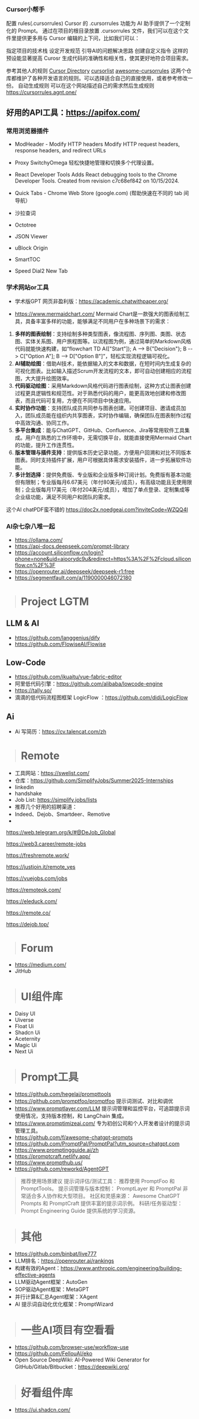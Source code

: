 ### Cursor小帮手
配置 rules(.cursorrules)
Cursor 的 .cursorrules 功能为 AI 助手提供了一个定制化的 Prompt。
通过在项目的根目录放置 .cursorrules 文件，我们可以在这个文件里提供更多用与 Cursor 编辑的上下问，比如我们可以：

指定项目的技术栈
设定开发规范
引导AI的问题解决思路
创建自定义指令
这样的预设能显著提高 Curosr 生成代码的准确性和相关性，使其更好地符合项目需求。

参考其他人的规则 
[Cursor Directory](https://cursor.directory/)
[cursorlist](https://cursorlist.com/)
[awesome-cursorrules](https://github.com/PatrickJS/awesome-cursorrules)
这两个仓库都维护了各种开发语言的规则。可以选择适合自己的直接使用，或者参考修改一份。
自动生成规则 
可以在这个网站描述自己的需求然后生成规则 https://cursorrules.agnt.one/

## 好用的API工具：https://apifox.com/

### 常用浏览器插件
- ModHeader - Modify HTTP headers
Modify HTTP request headers, response headers, and redirect URLs

- Proxy SwitchyOmega
轻松快捷地管理和切换多个代理设置。

- React Developer Tools
Adds React debugging tools to the Chrome Developer Tools. Created from revision c7c68ef842 on 10/15/2024.

- Quick Tabs - Chrome Web Store (google.com) (帮助快速在不同的 tab 间导航）
-  沙拉查词
- Octotree
- JSON Viewer
- uBlock Origin
- SmartTOC
- Speed Dial2 New Tab

### 学术网站or工具
- 学术版GPT 网页非盈利版：https://academic.chatwithpaper.org/

- https://www.mermaidchart.com/
Mermaid Chart是一款强大的图表绘制工具，具备丰富多样的功能，能够满足不同用户在多种场景下的需求：
1. **多样的图表绘制**：支持绘制多种类型图表，像流程图、序列图、类图、状态图、实体关系图、用户旅程图等。以流程图为例，通过简单的Markdown风格代码就能快速构建，如“flowchart TD A(["Start"]); A --> B{"Decision"}; B --> C["Option A"]; B --> D["Option B"]”，轻松实现流程逻辑可视化。
2. **AI辅助绘图**：借助AI技术，能依据输入的文本和数据，在短时间内生成复杂的可视化图表。比如输入描述Scrum开发流程的文本，即可自动创建相应的流程图，大大提升绘图效率。
3. **代码驱动绘图**：采用Markdown风格代码进行图表绘制，这种方式让图表创建过程更具逻辑性和规范性。对于熟悉代码的用户，能更高效地创建和修改图表，而且代码可复用，方便在不同项目中快速应用。
4. **实时协作功能**：支持团队成员共同参与图表创建。可创建项目、邀请成员加入，团队成员能在组织内共享图表，实时协作编辑，确保团队在图表制作过程中高效沟通、协同工作。
5. **多平台集成**：能与ChatGPT、GitHub、Confluence、Jira等常用软件工具集成。用户在熟悉的工作环境中，无需切换平台，就能直接使用Mermaid Chart的功能，提升工作连贯性。
6. **版本管理与插件支持**：提供版本历史记录功能，方便用户回溯和对比不同版本图表。同时支持插件扩展，用户可根据具体需求安装插件，进一步拓展软件功能。
7. **多计划选择**：提供免费版、专业版和企业版多种订阅计划。免费版有基本功能但有限制；专业版每月6.67美元（年付80美元/成员），有高级功能且无使用限制；企业版每月17美元（年付204美元/成员），增加了单点登录、定制集成等企业级功能，满足不同用户和团队的需求。

这个AI chatPDF蛮不错的
https://doc2x.noedgeai.com?inviteCode=WZQQ4I

### AI杂七杂八堆一起
- https://ollama.com/
- https://api-docs.deepseek.com/prompt-library
- https://account.siliconflow.cn/login?phone=none&uid=aioorydc9u&redirect=https%3A%2F%2Fcloud.siliconflow.cn%2F%3F
- https://openrouter.ai/deepseek/deepseek-r1:free
- https://segmentfault.com/a/1190000046072180

> # Project LGTM
## LLM & AI
- https://github.com/langgenius/dify
- https://github.com/FlowiseAI/Flowise

## Low-Code
- https://github.com/ikuaitu/vue-fabric-editor
- 阿里低代码引擎：https://github.com/alibaba/lowcode-engine
- https://tally.so/
- 滴滴的低代码流程图框架 LogicFlow ：https://github.com/didi/LogicFlow

## Ai
- Ai 写简历：https://cv.talencat.com/zh

> # Remote
- 工具网站：https://swelist.com/
- 仓库：https://github.com/SimplifyJobs/Summer2025-Internships
- linkedin
- handshake
- Job List: https://simplify.jobs/lists
- 推荐几个好用的招聘渠道：
- Indeed、Dejob、Smartdeer、Remotive
- 

https://web.telegram.org/k/#@DeJob_Global

https://web3.career/remote-jobs

https://freshremote.work/

https://justjoin.it/remote_yes

https://vuejobs.com/jobs

https://remoteok.com/

https://eleduck.com/

https://remote.co/

https://dejob.top/


> # Forum
- https://medium.com/
- JitHub

  
> # UI组件库
- Daisy UI
- Uiverse
- Float Ui
- Shadcn Ui
- Aceternity
- Magic Ui
- Next Ui

> # Prompt工具
- https://github.com/hegelai/prompttools
- https://github.com/promptfoo/promptfoo 提示词测试、对比和调优
- https://www.promptlayer.com/LLM 提示词管理和监控平台，可追踪提示词使用情况，支持版本控制，和 LangChain 集成。
- https://www.promptimizeai.com/ 专为初创公司和个人开发者设计的提示词管理工具。
- https://github.com/f/awesome-chatgpt-prompts
- https://github.com/PromptPal/PromptPal?utm_source=chatgpt.com
- https://www.promptingguide.ai/zh
- https://promptcraft.netlify.app/
- https://www.prompthub.us/
- https://github.com/reworkd/AgentGPT
> 推荐使用场景建议
> 提示词评估/测试工具： 推荐使用 PromptFoo 和 PromptTools。
> 提示词管理与版本控制： PromptLayer 和 PromptPal 非常适合多人协作和大型项目。
> 社区和灵感来源： Awesome ChatGPT Prompts 和 PromptCraft 提供丰富的提示词示例。
> 科研/任务驱动型： Prompt Engineering Guide 提供系统的学习资源。

> # 其他
- https://github.com/binbat/live777
- LLM排名：https://openrouter.ai/rankings
- 构建有效的Agent：https://www.anthropic.com/engineering/building-effective-agents
- LLM驱动Agent框架：AutoGen
- SOP驱动Agent框架：MetaGPT
- 并行计算&汇总Agent框架：XAgent
- AI 提示词自动化优化框架：PromptWizard

> # 一些AI项目有空看看
- https://github.com/browser-use/workflow-use
- https://github.com/FellouAI/eko
- Open Source DeepWiki: AI-Powered Wiki Generator for GitHub/Gitlab/Bitbucket：https://deepwiki.org/ 

> # 好看组件库
- https://ui.shadcn.com/
